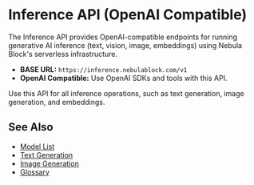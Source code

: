 # Inference API (OpenAI Compatible)

The Inference API provides OpenAI-compatible endpoints for running generative AI inference (text, vision, image, embeddings) using Nebula Block's serverless infrastructure.

- **BASE URL:** `https://inference.nebulablock.com/v1`
- **OpenAI Compatible:** Use OpenAI SDKs and tools with this API.

Use this API for all inference operations, such as text generation, image generation, and embeddings.

## See Also
- [Model List](Inference_Models/List_Models.md)
- [Text Generation](Inference_Models/Generate_Text.md)
- [Image Generation](Inference_Models/Generate_Images.md)
- [Glossary](../glossary.md) 